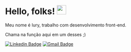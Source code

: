 # Hello, folks! <img src="https://raw.githubusercontent.com/MartinHeinz/MartinHeinz/master/wave.gif" width="30px">

Meu nome é Iury, trabalho com desenvolvimento front-end.

Chama na função aqui em um desses ;)

[![Linkedin Badge](https://img.shields.io/badge/-Iury%20França-00e5ff?style=flat-circle&logo=Linkedin&logoColor=&label-colorlink=https://https://www.linkedin.com/in/matheus-l-b-8559001a1/)](https://www.linkedin.com/in/iury-frança-37873318b/) [![Gmail Badge](https://img.shields.io/badge/-iurygfranca@gmail.com-00e5ff?style=flat-circle&logo=Gmail&logoColor=white&link=mailto:dlittig.works@gmail.com)](mailto:iurygfranca@gmail.com)
